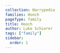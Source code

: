 ```yaml
---
collection: Harrypedia
families: Hooch
pageType: family
title: Hooch
author: Luke Schierer
tags: ["family"]
sidebar:
  order: 1
---
```

